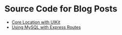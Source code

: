 # Source Code for Blog Posts
- [Core Location with UIKit](https://github.com/andrew-lundy/blog-source-code/tree/main/core-location-tutorial)
- [Using MySQL with Express Routes](https://github.com/andrew-lundy/blog-source-code/tree/main/express-mysql)

